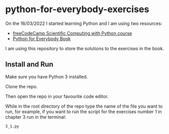 ﻿# python-for-everybody-exercises
 
On the 16/03/2022 I started learning Python and I am using two resources:
 - [freeCodeCamp Scientific Computing with Python course](https://www.freecodecamp.org/learn/scientific-computing-with-python/)
 - [Python for Everybody Book](http://do1.dr-chuck.com/pythonlearn/EN_us/pythonlearn.pdf)

I am using this repository to store the solutions to the exercises in the book.

## Install and Run

Make sure you have Python 3 installed.

Clone the repo.

Then open the repo in your favourite code editor.

While in the root directory of the repo type the name of the file you want to run, for example, if you want to run the script for the exercises number 1 in chapter 3 run in the terminal:

``` 
3_1.py
```
